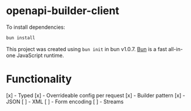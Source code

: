 # openapi-builder-client

To install dependencies:

```bash
bun install
```

This project was created using `bun init` in bun v1.0.7. [Bun](https://bun.sh) is a fast all-in-one JavaScript runtime.


# Functionality

[x] - Typed
[x] - Overrideable config per request
[x] - Builder pattern
[x] - JSON
[ ] - XML
[ ] - Form encoding
[ ] - Streams